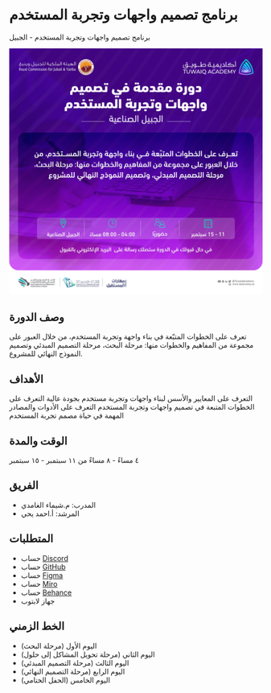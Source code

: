 # برنامج تصميم واجهات وتجربة المستخدم
برنامج تصميم واجهات وتجربة المستخدم - الجبيل


![Ad](https://github.com/shaima-alghamdi-tuwaiq/UX-DESIGN-JUBAIL/blob/main/ux-design-jubail.jpeg)

## وصف الدورة 
تعرف على الخطوات المتبّعة في بناء واجهة وتجربة المستخدم، 
من خلال العبور على مجموعة من المفاهيم والخطوات منها:
 مرحلة البحث، مرحلة التصميم المبدئي وتصميم النموذج النهائي للمشروع. 


## الأهداف

التعرف على المعايير والأسس لبناء واجهات وتجربة مستخدم بجودة عالية
التعرف على الخطوات المتبعة في تصميم واجهات وتجربة المستخدم 
التعرف على الأدوات والمصادر المهمة في حياة مصمم تجربة المستخدم 



## الوقت والمدة 
٤ مساءً - ٨ مساءً
من ١١ سبتمبر - ١٥ سبتمبر


## الفريق
- المدرب: م.شيماء الغامدي 
- المرشد: أ.احمد يحي 


## المتطلبات 
- حساب [Discord](https://discord.com/) 
- حساب [GitHub](https://github.com/) 
- حساب [Figma](https://www.figma.com/) 
- حساب [Miro](https://miro.com/) 
- حساب [Behance](https://www.behance.net/) 
- جهاز لابتوب 


## الخط الزمني 
- اليوم الأول (مرحلة البحث)
- اليوم الثاني (مرحلة تحويل المشاكل إلى حلول) 
- اليوم الثالث (مرحلة التصميم المبدئي) 
- اليوم الرابع (مرحلة التصميم النهائي) 
- اليوم الخامس (الحفل الختامي)

